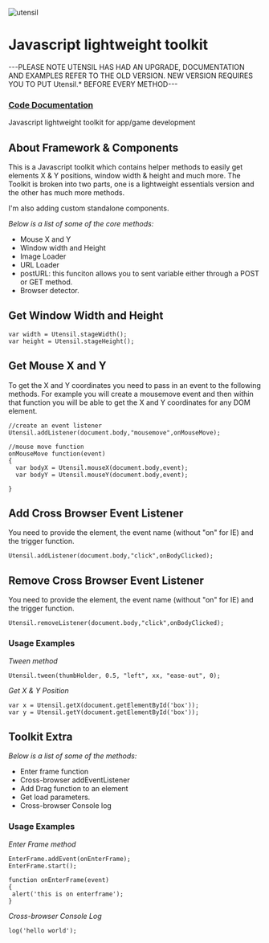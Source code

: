 ![utensil](http://i1270.photobucket.com/albums/jj605/fahimchowdhury85/1.gif)

# Javascript lightweight toolkit

---PLEASE NOTE UTENSIL HAS HAD AN UPGRADE, DOCUMENTATION AND EXAMPLES REFER TO THE OLD VERSION. NEW VERSION REQUIRES YOU TO PUT Utensil.* BEFORE EVERY METHOD---

### [Code Documentation](https://github.com/fahimc/Utensil/wiki/*Code-Documentation*)

Javascript lightweight toolkit for app/game development
## About Framework & Components

This is a Javascript toolkit which contains helper methods to easily get elements X & Y positions, window width & height and much more. The Toolkit is broken into two parts, one is a lightweight essentials version and the other has much more methods.

I'm also adding custom standalone components.

*Below is a list of some of the core methods:*

 * Mouse X and Y
 * Window width and Height
 * Image Loader
 * URL Loader
 * postURL: this funciton allows you to sent variable either through a POST or GET method.
 * Browser detector.

## Get Window Width and Height  

    var width = Utensil.stageWidth();
    var height = Utensil.stageHeight();

## Get Mouse X and Y  
To get the X and Y coordinates you need to pass in an event to the following methods. For example you will create a mousemove event and then within that function you will be able to get the X and Y coordinates for any DOM element.  


    //create an event listener
    Utensil.addListener(document.body,"mousemove",onMouseMove);
    
    //mouse move function
    onMouseMove function(event)
    {
      var bodyX = Utensil.mouseX(document.body,event);
      var bodyY = Utensil.mouseY(document.body,event);
      
    }

## Add Cross Browser Event Listener  
You need to provide the element, the event name (without "on" for IE) and the trigger function.

    Utensil.addListener(document.body,"click",onBodyClicked);

## Remove Cross Browser Event Listener  
You need to provide the element, the event name (without "on" for IE) and the trigger function.

    Utensil.removeListener(document.body,"click",onBodyClicked);


### Usage Examples
*Tween method*

    Utensil.tween(thumbHolder, 0.5, "left", xx, "ease-out", 0);

*Get X & Y Position*

    var x = Utensil.getX(document.getElementById('box'));
    var y = Utensil.getY(document.getElementById('box'));

## Toolkit Extra

*Below is a list of some of the methods:*
 * Enter frame function
 * Cross-browser addEventListener
 * Add Drag function to an element
 * Get load parameters.
 * Cross-browser Console log

### Usage Examples

*Enter Frame method*

    EnterFrame.addEvent(onEnterFrame);
    EnterFrame.start();
    
    function onEnterFrame(event)
    {
     alert('this is on enterframe');
    }

*Cross-browser Console Log*

    log('hello world');
